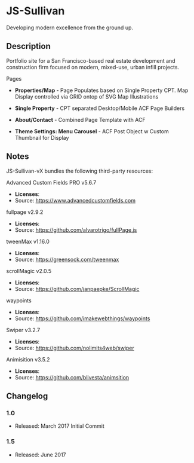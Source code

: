# JS-Sullivan

Developing modern excellence from the ground up.

## Description

Portfolio site for a San Francisco-based real estate development and construction firm focused on modern, mixed-use, urban infill projects.

Pages 

- **Properties/Map** - Page Populates based on Single Property CPT. Map Display controlled via GRID ontop of SVG Map Illustrations

- **Single Property** - CPT separated Desktop/Mobile ACF Page Builders 

- **About/Contact** - Combined Page Template with ACF 

- **Theme Settings: Menu Carousel** - ACF Post Object w Custom Thumbnail for Display

## Notes

JS-Sullivan-vX bundles the following third-party resources:

Advanced Custom Fields PRO v5.6.7

* **Licenses**: 
* Source: https://www.advancedcustomfields.com

fullpage v2.9.2
* **Licenses**: 
* Source: https://github.com/alvarotrigo/fullPage.js

tweenMax v1.16.0

* **Licenses**: 
* Source: https://greensock.com/tweenmax

scrollMagic v2.0.5

* **Licenses**: 
* Source: https://github.com/janpaepke/ScrollMagic

waypoints

* **Licenses**: 
* Source: https://github.com/imakewebthings/waypoints

Swiper v3.2.7

* **Licenses**: 
* Source: https://github.com/nolimits4web/swiper

Animisition v3.5.2

* **Licenses**: 
* Source: https://github.com/blivesta/animsition


## Changelog

### 1.0
* Released: March 2017
Initial Commit

### 1.5
* Released: June 2017
